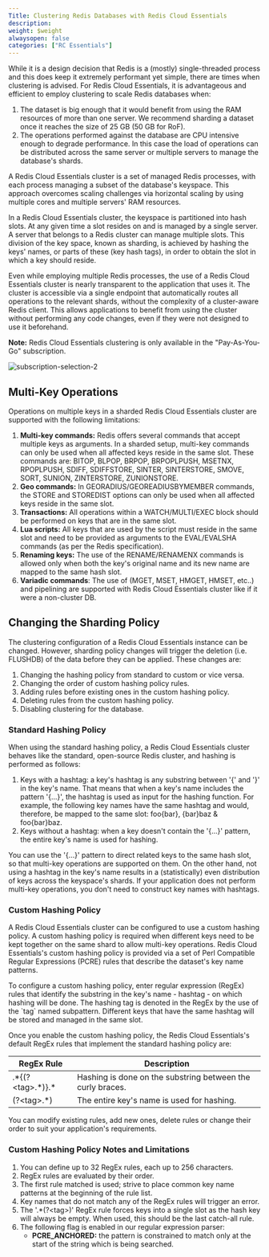 ```yaml
---
Title: Clustering Redis Databases with Redis Cloud Essentials
description: 
weight: $weight
alwaysopen: false
categories: ["RC Essentials"]
---
```

While it is a design decision that Redis is a (mostly) single-threaded
process and this does keep it extremely performant yet simple, there are
times when clustering is advised. For Redis Cloud Essentials, it is
advantageous and efficient to employ clustering to scale Redis databases
when:

1. The dataset is big enough that it would benefit from using the RAM
    resources of more than one server. We recommend sharding a dataset
    once it reaches the size of 25 GB (50 GB for RoF).
1. The operations performed against the database are CPU intensive
    enough to degrade performance. In this case the load of operations
    can be distributed across the same server or multiple servers to
    manage the database's shards.

A Redis Cloud Essentials cluster is a set of managed Redis processes,
with each process managing a subset of the database's keyspace. This
approach overcomes scaling challenges via horizontal scaling by using
multiple cores and multiple servers' RAM resources.

In a Redis Cloud Essentials cluster, the keyspace is partitioned into
hash slots. At any given time a slot resides on and is managed by a
single server. A server that belongs to a Redis cluster can manage
multiple slots. This division of the key space, known as sharding, is
achieved by hashing the keys' names, or parts of these (key hash tags),
in order to obtain the slot in which a key should reside.

Even while employing multiple Redis processes, the use of a Redis Cloud Essentials cluster is nearly transparent to the application that uses it. The cluster is accessible via a single endpoint that
automatically routes all operations to the relevant shards, without the
complexity of a cluster-aware Redis client. This allows applications to
benefit from using the cluster without performing any code changes, even
if they were not designed to use it beforehand.

**Note:** Redis Cloud Essentials clustering is only available in the
"Pay-As-You-Go" subscription.

![subscription-selection-2](/images/rc/subscription-selection-2.png?width=600&height=221)

## Multi-Key Operations

Operations on multiple keys in a sharded Redis Cloud Essentials cluster
are supported with the following limitations:

1. **Multi-key commands:** Redis offers several commands that accept
    multiple keys as arguments. In a sharded setup, multi-key commands
    can only be used when all affected keys reside in the same slot.
    These commands are: BITOP, BLPOP, BRPOP, BRPOPLPUSH, MSETNX,
    RPOPLPUSH, SDIFF, SDIFFSTORE, SINTER, SINTERSTORE, SMOVE, SORT,
    SUNION, ZINTERSTORE, ZUNIONSTORE.
1. **Geo commands:** In GEORADIUS/GEOREADIUSBYMEMBER commands, the
    STORE and STOREDIST options can only be used when all affected keys
    reside in the same slot.
1. **Transactions:** All operations within a WATCH/MULTI/EXEC block
    should be performed on keys that are in the same slot.
1. **Lua scripts:** All keys that are used by the script must reside in
    the same slot and need to be provided as arguments to the
    EVAL/EVALSHA commands (as per the Redis specification).
1. **Renaming keys:** The use of the RENAME/RENAMENX commands is
    allowed only when both the key's original name and its new name are
    mapped to the same hash slot.
1. **Variadic commands**: The use of (MGET, MSET, HMGET, HMSET, etc..)
    and pipelining are supported with Redis Cloud Essentials cluster
    like if it were a non-cluster DB.

## Changing the Sharding Policy

The clustering configuration of a Redis Cloud Essentials instance can be
changed. However, sharding policy changes will trigger the deletion
(i.e. FLUSHDB) of the data before they can be applied. These changes
are:

1. Changing the hashing policy from standard to custom or vice versa.
1. Changing the order of custom hashing policy rules.
1. Adding rules before existing ones in the custom hashing policy.
1. Deleting rules from the custom hashing policy.
1. Disabling clustering for the database.

### Standard Hashing Policy

When using the standard hashing policy, a Redis Cloud Essentials cluster
behaves like the standard, open-source Redis cluster, and hashing is
performed as follows:

1. Keys with a hashtag: a key's hashtag is any substring between '{'
    and '}' in the key's name. That means that when a key's name
    includes the pattern '{...}', the hashtag is used as input for the
    hashing function. For example, the following key names have the same
    hashtag and would, therefore, be mapped to the same slot: foo{bar},
    {bar}baz & foo{bar}baz.
1. Keys without a hashtag: when a key doesn't contain the '{...}'
    pattern, the entire key's name is used for hashing.

You can use the '{...}' pattern to direct related keys to the same hash
slot, so that multi-key operations are supported on them. On the other
hand, not using a hashtag in the key's name results in a (statistically)
even distribution of keys across the keyspace's shards. If your
application does not perform multi-key operations, you don't need to
construct key names with hashtags.

### Custom Hashing Policy

A Redis Cloud Essentials cluster can be configured to use a custom
hashing policy. A custom hashing policy is required when different keys
need to be kept together on the same shard to allow multi-key
operations. Redis Cloud Essentials's custom hashing policy is provided
via a set of Perl Compatible Regular Expressions (PCRE) rules that
describe the dataset's key name patterns.

To configure a custom hashing policy, enter regular expression (RegEx)
rules that identify the substring in the key's name - hashtag - on
which hashing will be done. The hashing tag is denoted in the RegEx by
the use of the \`tag\` named subpattern. Different keys that have the
same hashtag will be stored and managed in the same slot.

Once you enable the custom hashing policy, the Redis Cloud Essentials's
default RegEx rules that implement the standard hashing policy are:

| RegEx Rule | Description |
|------------|-------------|
| .\*{(?\<tag\>.\*)}.\* | Hashing is done on the substring between the curly braces. |
| (?\<tag\>.\*) | The entire key's name is used for hashing. |

You can modify existing rules, add new ones, delete rules or change
their order to suit your application's requirements.

### Custom Hashing Policy Notes and Limitations

1. You can define up to 32 RegEx rules, each up to 256 characters.
1. RegEx rules are evaluated by their order.
1. The first rule matched is used; strive to place common key name
    patterns at the beginning of the rule list.
1. Key names that do not match any of the RegEx rules will trigger an
    error.
1. The '.\*(?\<tag\>)' RegEx rule forces keys into a single slot as the
    hash key will always be empty. When used, this should be the last
    catch-all rule.
1. The following flag is enabled in our regular expression parser:
   - **PCRE_ANCHORED:** the pattern is constrained to match only at
        the start of the string which is being searched.
